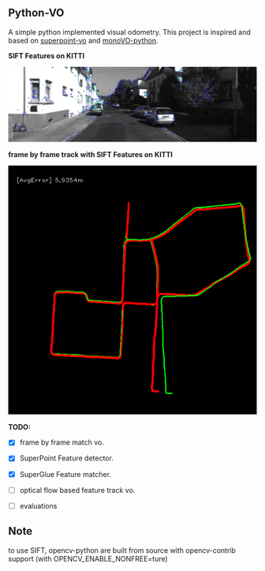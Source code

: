 ## Python-VO
A simple python implemented visual odometry. This project is inspired and based on [superpoint-vo](https://github.com/syinari0123/SuperPoint-VO) and [monoVO-python](https://github.com/uoip/monoVO-python).

**SIFT Features on KITTI**

![sift_keypoints](screenshots/sift_keypoints.png)

**frame by frame track with SIFT Features on KITTI**

![sift_trajectory](screenshots/sift_trajectory.png)

**TODO:** 
- [x] frame by frame match vo.
- [x] SuperPoint Feature detector.
- [x] SuperGlue Feature matcher.


- [ ] optical flow based feature track vo.

- [ ] evaluations

## Note
to use SIFT, opencv-python are built from source with opencv-contrib support (with OPENCV_ENABLE_NONFREE=ture)
